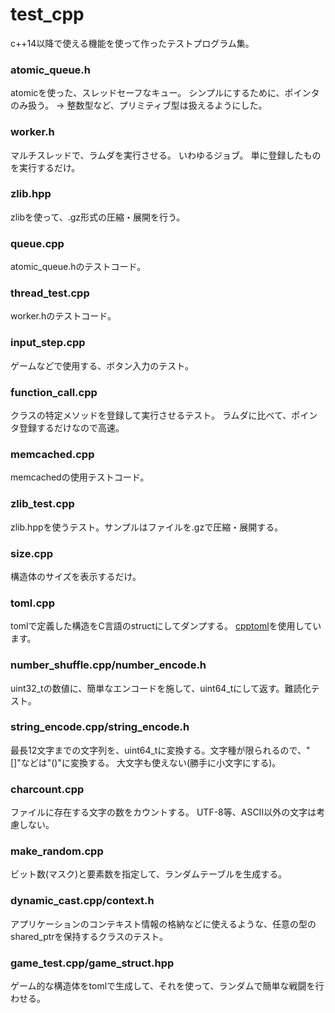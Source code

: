 # test_cpp
c++14以降で使える機能を使って作ったテストプログラム集。

### atomic_queue.h
atomicを使った、スレッドセーフなキュー。
シンプルにするために、ポインタのみ扱う。
-> 整数型など、プリミティブ型は扱えるようにした。

### worker.h
マルチスレッドで、ラムダを実行させる。
いわゆるジョブ。
単に登録したものを実行するだけ。

### zlib.hpp
zlibを使って、.gz形式の圧縮・展開を行う。

### queue.cpp
atomic_queue.hのテストコード。

### thread_test.cpp
worker.hのテストコード。

### input_step.cpp
ゲームなどで使用する、ボタン入力のテスト。

### function_call.cpp
クラスの特定メソッドを登録して実行させるテスト。
ラムダに比べて、ポインタ登録するだけなので高速。

### memcached.cpp
memcachedの使用テストコード。

### zlib_test.cpp
zlib.hppを使うテスト。サンプルはファイルを.gzで圧縮・展開する。

### size.cpp
構造体のサイズを表示するだけ。

### toml.cpp
tomlで定義した構造をC言語のstructにしてダンプする。
[cpptoml](https://github.com/skystrife/cpptoml)を使用しています。

### number_shuffle.cpp/number_encode.h
uint32_tの数値に、簡単なエンコードを施して、uint64_tにして返す。難読化テスト。

### string_encode.cpp/string_encode.h
最長12文字までの文字列を、uint64_tに変換する。文字種が限られるので、"[]"などは"()"に変換する。
大文字も使えない(勝手に小文字にする)。

### charcount.cpp
ファイルに存在する文字の数をカウントする。
UTF-8等、ASCII以外の文字は考慮しない。

### make_random.cpp
ビット数(マスク)と要素数を指定して、ランダムテーブルを生成する。

### dynamic_cast.cpp/context.h
アプリケーションのコンテキスト情報の格納などに使えるような、任意の型のshared_ptrを保持するクラスのテスト。

### game_test.cpp/game_struct.hpp
ゲーム的な構造体をtomlで生成して、それを使って、ランダムで簡単な戦闘を行わせる。
